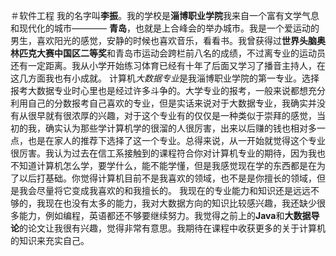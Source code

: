 ＃软件工程
我的名字叫**李振**。我的学校是**淄博职业学院**我来自一个富有文学气息和现代化的城市———— **青岛**，也就是上合峰会的举办城市。我是一个爱运动的男生，喜欢阳光的感觉，安静的时候也喜欢音乐，看看书。我曾获得过**世界头脑奥林匹克大赛中国区二等奖**和青岛市运动会跨栏前八名的成绩，不过离专业的运动员还有一定距离。我从小学开始练习体育已经有十年了后面又学习了播音主持人，在这几方面我也有小成就。
计算机*大数据专业*是我淄博职业学院的第一专业。选择报考大数据专业时心里也是经过许多斗争的。大学专业的报考，一般来说都想充分利用自己的分数报考自己喜欢的专业，但是实话来说对于大数据专业，我确实并没有从很早就有很浓厚的兴趣，对于这个专业有的仅仅是一种类似于崇拜的感觉，当初的我，确实认为那些学计算机学的很溜的人很厉害，出来以后赚的钱也相对多一点，也是在家人的推荐下选择了这一个专业。总得来说，从一开始就觉得这个专业很厉害。我认为过去在信工系接触到的课程符合你对计算机专业的期待，因为我也不知道计算机怎么学，要学什么，能不能学懂，但是我感觉现在学的东西都是在为了以后打基础。你觉得计算机目前不是我喜欢的领域，也不是是你擅长的领域，但是我会尽量将它变成我喜欢的和我擅长的。
我现在的专业能力和知识还是远远不够的，我现在也没有太多的能力，我对大数据方向的知识比较感兴趣，我还缺少很多能力，例如编程，英语都还不够要继续努力。我觉得之前上的**Java**和**大数据导论**的论文让我很有兴趣，觉得非常有意思。我期待在课程中收获更多的关于计算机的知识来充实自己。
